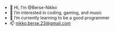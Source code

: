 - 👋 Hi, I’m @Berse-Nikko
- 👀 I’m interested in coding, gaming, and music
- 🌱 I’m currently learning to be a good programmer
- 📫 nikko.berse.23@gmail.com
